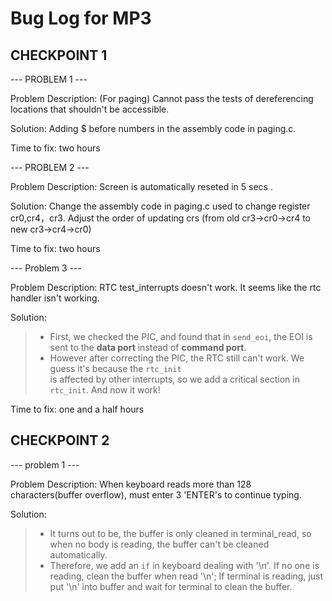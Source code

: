 # Bug Log for MP3

## CHECKPOINT 1

--- PROBLEM 1 ---

Problem Description: (For paging) Cannot pass the tests of dereferencing locations that shouldn't be accessible.

Solution: Adding $ before numbers in the assembly code in paging.c.

Time to fix: two hours

--- PROBLEM 2 ---

Problem Description: Screen is automatically reseted in 5 secs .

Solution: Change the assembly code in paging.c used to change register cr0,cr4，cr3. Adjust the order of updating crs (from old cr3->cr0->cr4 to new cr3->cr4->cr0)

Time to fix: two hours

--- Problem 3 ---

Problem Description: RTC test_interrupts doesn't work. It seems like the rtc handler isn't working.

Solution: 
>   - First, we checked the PIC, and found that in ``send_eoi``, the EOI is sent to the **data port** instead of **command port**.
>   - However after correcting the PIC, the RTC still can't work. We guess it's because the ``rtc_init``   
is affected by other interrupts, so we add a critical section in ``rtc_init``. And now it work!

Time to fix: one and a half hours

## CHECKPOINT 2

--- problem 1 ---

Problem Description: When keyboard reads more than 128 characters(buffer overflow), must enter 3 'ENTER's to continue typing.

Solution:  
>   - It turns out to be, the buffer is only cleaned in terminal_read, so when no body is reading, the buffer can't be cleaned automatically.  
>   - Therefore, we add an ``if`` in keyboard dealing with '\n'. If no one is reading, clean the buffer when read '\n'; If terminal is reading, just put '\n' into buffer and wait for terminal to clean the buffer.
